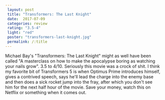 ```yaml
---
 layout: post
 title: "Transformers: The Last Knight"
 date:  2017-07-09
 categories: review 
 rating: "3.5-4"
 light: "red"
 poster: "transformers-last-knight.jpg"
 permalink: /:title
---
```



Michael Bay's "Transformers: The Last Knight" might as well have been called "A masterclass on how to make the apocalypse boring as watching your nails grow". 3.5 to 4/10. Seriously this movie was a crock of shit. I think my favorite bit of Transformers 5 is when Optimus Prime introduces himself, gives a contrived speech, says he'll lead the charge into the enemy base and then does a sick rocket jump into the fray, after which you don't see him for the next half hour of the movie. Save your money, watch this on Netflix or something when it comes out. 

